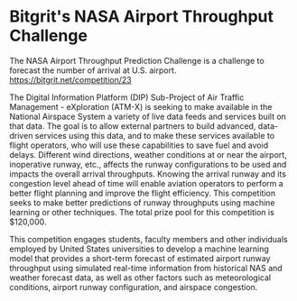 # Bitgrit's NASA Airport Throughput Challenge
The NASA Airport Throughput Prediction Challenge is  a challenge to forecast the number of arrival at U.S. airport. https://bitgrit.net/competition/23


The Digital Information Platform (DIP) Sub-Project of Air Traffic Management - eXploration (ATM-X) is seeking to make available in the National Airspace System a variety of live data feeds and services built on that data. The goal is to allow external partners to build advanced, data-driven services using this data, and to make these services available to flight operators, who will use these capabilities to save fuel and avoid delays. Different wind directions, weather conditions at or near the airport, inoperative runway, etc., affects the runway configurations to be used and impacts the overall arrival throughputs. Knowing the arrival runway and its congestion level ahead of time will enable aviation operators to perform a better flight planning and improve the flight efficiency. This competition seeks to make better predictions of runway throughputs using machine learning or other techniques. The total prize pool for this competition is $120,000.

This competition engages students, faculty members and other individuals employed by United States universities to develop a machine learning model that provides a short-term forecast of estimated airport runway throughput using simulated real-time information from historical NAS and weather forecast data, as well as other factors such as meteorological conditions, airport runway configuration, and airspace congestion.
